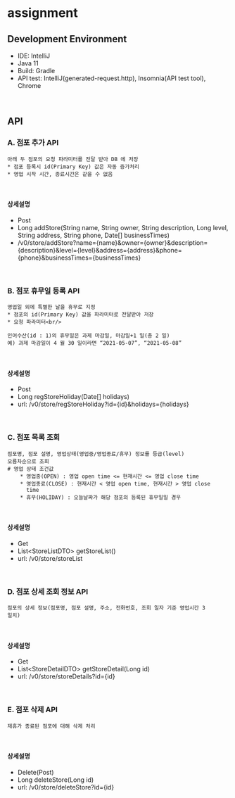 # assignment
## Development Environment
* IDE: IntelliJ
* Java 11
* Build: Gradle
* API test: IntelliJ(generated-request.http), Insomnia(API test tool), Chrome

<br/>

## API
### A. 점포 추가 API
    아래 두 점포의 요청 파라미터를 전달 받아 DB 에 저장
    * 점포 등록시 id(Primary Key) 값은 자동 증가처리
    * 영업 시작 시간, 종료시간은 같을 수 없음

<br/>

#### 상세설명
* Post
* Long addStore(String name, String owner, String description, Long level, String address, String phone, Date[] businessTimes)
* /v0/store/addStore?name={name}&owner={owner}&description={description}&level={level}&address={address}&phone={phone}&businessTimes={businessTimes}

<br/>

### B. 점포 휴무일 등록 API
    영업일 외에 특별한 날을 휴무로 지정
    * 점포의 id(Primary Key) 값을 파라미터로 전달받아 저장
    * 요청 파라미터<br/>
      
    인어수산(id : 1)의 휴무일은 과제 마감일, 마감일+1 일(총 2 일)
    예) 과제 마감일이 4 월 30 일이라면 “2021-05-07”, “2021-05-08”

<br/>

#### 상세설명
* Post
* Long regStoreHoliday(Date[] holidays)
* url: /v0/store/regStoreHoliday?id={id}&holidays={holidays}

<br/>

### C. 점포 목록 조회
    점포명, 점포 설명, 영업상태(영업중/영업종료/휴무) 정보를 등급(level)
    오름차순으로 조회
    # 영업 상태 조건값
        * 영업중(OPEN) : 영업 open time <= 현재시간 <= 영업 close time
        * 영업종료(CLOSE) : 현재시간 < 영업 open time, 현재시간 > 영업 close
          time
        * 휴무(HOLIDAY) : 오늘날짜가 해당 점포의 등록된 휴무일일 경우
<br/>

#### 상세설명
* Get
* List\<StoreListDTO> getStoreList()
* url: /v0/store/storeList

<br/> 


### D. 점포 상세 조회 정보 API
    점포의 상세 정보(점포명, 점포 설명, 주소, 전화번호, 조회 일자 기준 영업시간 3
    일치)
<br/>

#### 상세설명
* Get
* List\<StoreDetailDTO> getStoreDetail(Long id)
* url: /v0/store/storeDetails?id={id}

<br/>


### E. 점포 삭제 API
    제휴가 종료된 점포에 대해 삭제 처리
<br/>

#### 상세설명
* Delete(Post)
* Long deleteStore(Long id)
* url: /v0/store/deleteStore?id={id}
